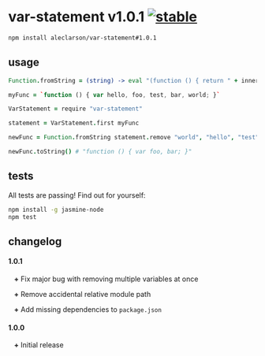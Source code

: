 
# var-statement v1.0.1 [![stable](http://badges.github.io/stability-badges/dist/stable.svg)](http://github.com/badges/stability-badges)

```sh
npm install aleclarson/var-statement#1.0.1
```

usage
-----

```CoffeeScript
Function.fromString = (string) -> eval "(function () { return " + inner + "; })()"

myFunc = `function () { var hello, foo, test, bar, world; }`

VarStatement = require "var-statement"

statement = VarStatement.first myFunc

newFunc = Function.fromString statement.remove "world", "hello", "test"

newFunc.toString() # "function () { var foo, bar; }"
```

tests
-----

All tests are passing! Find out for yourself:

```sh
npm install -g jasmine-node
npm test
```

changelog
---------

#### 1.0.1

&nbsp;&nbsp;
**\+** Fix major bug with removing multiple variables at once

&nbsp;&nbsp;
**\+** Remove accidental relative module path

&nbsp;&nbsp;
**\+** Add missing dependencies to `package.json`

#### 1.0.0

&nbsp;&nbsp;
**\+** Initial release
